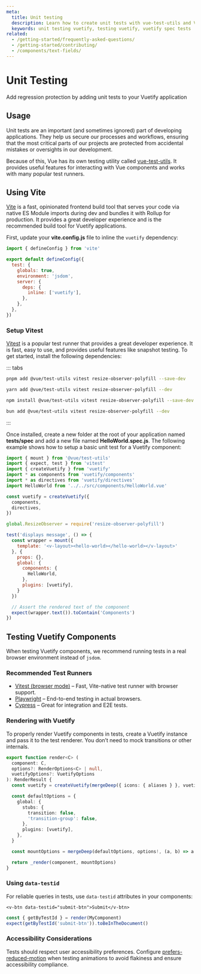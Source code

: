 ```yaml
---
meta:
  title: Unit testing
  description: Learn how to create unit tests with vue-test-utils and Vuetify components in your Vue application.
  keywords: unit testing vuetify, testing vuetify, vuetify spec tests
related:
  - /getting-started/frequently-asked-questions/
  - /getting-started/contributing/
  - /components/text-fields/
---
```


# Unit Testing

Add regression protection by adding unit tests to your Vuetify application

<PageFeatures />

<PromotedEntry />

## Usage

Unit tests are an important (and sometimes ignored) part of developing applications. They help us secure our processes and workflows, ensuring that the most critical parts of our projects are protected from accidental mistakes or oversights in our development.

Because of this, Vue has its own testing utility called [vue-test-utils](https://test-utils.vuejs.org/). It provides useful features for interacting with Vue components and works with many popular test runners.

## Using Vite

[Vite](https://vitejs.dev/) is a fast, opinionated frontend build tool that serves your code via native ES Module imports during dev and bundles it with Rollup for production. It provides a great developer experience and is the recommended build tool for Vuetify applications.

First, update your **vite.config.js** file to inline the `vuetify` dependency:

```js { resource="vite.config.js" }
import { defineConfig } from 'vite'

export default defineConfig({
  test: {
    globals: true,
    environment: 'jsdom',
    server: {
      deps: {
        inline: ['vuetify'],
      },
    },
  },
})
```

### Setup Vitest

[Vitest](https://vitest.dev/) is a popular test runner that provides a great developer experience. It is fast, easy to use, and provides useful features like snapshot testing. To get started, install the following dependencies:

::: tabs

```bash [pnpm]
pnpm add @vue/test-utils vitest resize-observer-polyfill --save-dev
```

```bash [yarn]
yarn add @vue/test-utils vitest resize-observer-polyfill --dev
```

```bash [npm]
npm install @vue/test-utils vitest resize-observer-polyfill --save-dev
```

```bash [bun]
bun add @vue/test-utils vitest resize-observer-polyfill --dev
```

:::

Once installed, create a new folder at the root of your application named **tests/spec** and add a new file named **HelloWorld.spec.js**. The following example shows how to setup a basic unit test for a Vuetify component:

```js { resource="tests/spec/HelloWorld.spec.js" }
import { mount } from '@vue/test-utils'
import { expect, test } from 'vitest'
import { createVuetify } from 'vuetify'
import * as components from 'vuetify/components'
import * as directives from 'vuetify/directives'
import HelloWorld from '../../src/components/HelloWorld.vue'

const vuetify = createVuetify({
  components,
  directives,
})

global.ResizeObserver = require('resize-observer-polyfill')

test('displays message', () => {
  const wrapper = mount({
    template: '<v-layout><hello-world></hello-world></v-layout>'
  }, {
    props: {},
    global: {
      components: {
        HelloWorld,
      },
      plugins: [vuetify],
    }
  })

  // Assert the rendered text of the component
  expect(wrapper.text()).toContain('Components')
})
```

## Testing Vuetify Components

When testing Vuetify components, we recommend running tests in a real browser environment instead of `jsdom`.

### Recommended Test Runners

  * [Vitest (browser mode)](https://vitest.dev/guide/browser/) – Fast, Vite-native test runner with browser support.
  * [Playwright](https://playwright.dev/) – End-to-end testing in actual browsers.
  * [Cypress](https://www.cypress.io/) – Great for integration and E2E tests.

### Rendering with Vuetify

To properly render Vuetify components in tests, create a Vuetify instance and pass it to the test renderer. You don’t need to mock transitions or other internals.

```ts { resource="vuetify/packages/vuetify/test/index.ts" }
export function render<C> ( 
  component: C, 
  options?: RenderOptions<C> | null, 
  vuetifyOptions?: VuetifyOptions 
): RenderResult { 
  const vuetify = createVuetify(mergeDeep({ icons: { aliases } }, vuetifyOptions)) 

  const defaultOptions = { 
    global: { 
      stubs: { 
        transition: false, 
        'transition-group': false, 
      }, 
      plugins: [vuetify], 
    }, 
  } 

  const mountOptions = mergeDeep(defaultOptions, options!, (a, b) => a.concat(b)) 

  return _render(component, mountOptions) 
}
```

### Using `data-testid`

For reliable queries in tests, use `data-testid` attributes in your components:

```vue
<v-btn data-testid="submit-btn">Submit</v-btn>
```

```ts
const { getByTestId } = render(MyComponent)
expect(getByTestId('submit-btn')).toBeInTheDocument()
```

### Accessibility Considerations

Tests should respect user accessibility preferences. Configure [prefers-reduced-motion](https://developer.mozilla.org/en-US/docs/Web/CSS/@media/prefers-reduced-motion) when testing animations to avoid flakiness and ensure accessibility compliance.